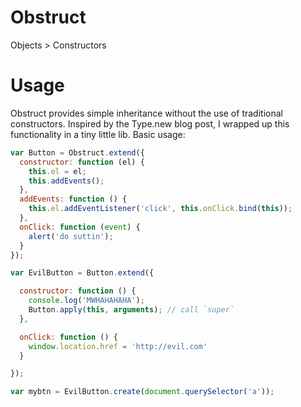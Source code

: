 Obstruct
========

Objects > Constructors


Usage
=====

Obstruct provides simple inheritance without the use of traditional constructors. Inspired by the Type.new blog post, I wrapped up this functionality in a tiny little lib.
Basic usage:

```javascript
var Button = Obstruct.extend({
  constructor: function (el) {
    this.el = el;
    this.addEvents();
  },
  addEvents: function () {
    this.el.addEventListener('click', this.onClick.bind(this));
  },
  onClick: function (event) {
    alert('do suttin');
  }
});

var EvilButton = Button.extend({

  constructor: function () {
    console.log('MWHAHAHAHA');
    Button.apply(this, arguments); // call `super`
  },

  onClick: function () {
    window.location.href = 'http://evil.com'
  }

});

var mybtn = EvilButton.create(document.querySelector('a'));

```

